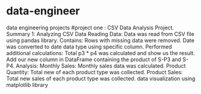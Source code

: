 # data-engineer
data engineering projects 
#project one : CSV Data Analysis Project.
  Summary 1: Analyzing CSV Data Reading Data: Data was read from CSV file using pandas library.
  Contains: Rows with missing data were removed.
  Date was converted to date data type using specific column.
  Performed additional calculations: Total p3 * p4 was calculated and show us the result.
  Add our new column in DataFrame containing the product of S-P3 and S-P4.
  Analysis: Monthly Sales: Monthly sales data was calculated.
  Product Quantity: Total new of each product type was collected.
  Product Sales: Total new sales of each product type was collected.
  data visualization using matplotlib library
